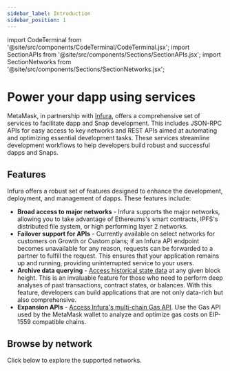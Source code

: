 ```yaml
---
sidebar_label: Introduction
sidebar_position: 1
---
```


import CodeTerminal from '@site/src/components/CodeTerminal/CodeTerminal.jsx';
import SectionAPIs from '@site/src/components/Sections/SectionAPIs.jsx';
import SectionNetworks from '@site/src/components/Sections/SectionNetworks.jsx';

# Power your dapp using services

MetaMask, in partnership with [Infura](https://www.infura.io/), offers a comprehensive set of
services to facilitate dapp and Snap development.
This includes JSON-RPC APIs for easy access to key networks and REST APIs aimed at automating and
optimizing essential development tasks.
These services streamline development workflows to help developers build robust and successful
dapps and Snaps.

## Features

Infura offers a robust set of features designed to enhance the development, deployment, and management of dapps. These features
include:

- **Broad access to major networks** - Infura supports the major networks, allowing you to take advantage of Ethereums's smart
  contracts, IPFS's distributed file system, or high performing layer 2 networks.
- **Failover support for APIs** - Currently available on select networks for customers on Growth or Custom plans; if an Infura API
  endpoint becomes unavailable for any reason, requests can be forwarded to a partner to fulfill the request.
  This ensures that your application remains up and running, providing uninterrupted service to your users.
- **Archive data querying** - [Access historical state data](concepts/archive-data.md) at any given
  block height. This is an invaluable feature for those who need to perform deep analyses of past transactions, contract
  states, or balances. With this feature, developers can build applications that are not only data-rich but also comprehensive.
- **Expansion APIs** -
  [Access Infura's multi-chain Gas API](reference/gas-api/api-reference/index.md). Use the Gas API used by the MetaMask wallet to analyze and
  optimize gas costs on EIP-1559 compatible chains.

<head>
<meta httpEquiv="cache-control" content="no-cache" />
<meta httpEquiv="expires" content="0" />
<meta httpEquiv="pragma" content="no-cache" />
</head>

## Browse by network

Click below to explore the supported networks.

<SectionNetworks />
